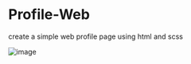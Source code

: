 # Profile-Web
create a simple web profile page using html and scss

![image](https://github.com/RifqiMuafa20/Profile-Web/assets/118341868/b1795d01-b3b1-468d-8c3d-bd60b0dc941a)

